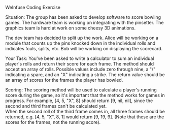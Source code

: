 WeInfuse Coding Exercise 
 
Situation: 
The group has been asked to develop software to score bowling games. 
The hardware team is working on integrating with the pinsetter. The graphics team is 
hard at work on some cheesy 3D animations. 
 
The dev team has decided to split up the work. Alice will be working on a module that 
counts up the pins knocked down in the individual rolls and indicates fouls, splits, etc. 
Bob will be working on displaying the scorecard. 
 
Your Task: 
You've been asked to write a calculator to sum an individual player's rolls 
and  return  their  score  for  each  frame.  The  method  should  accept  an  array  of  rolls. 
Possible  values  include  zero  through  nine,  a  "/"  indicating  a  spare,  and  an  "X" 
indicating a strike. The return value should be an array of scores for the frames the 
player has bowled. 
 
Scoring:
The scoring method will be used to calculate a player's running score during 
the game, so it's important that the method works for games in progress. For example, 
[4,  5,  "X",  8]  should  return  [9,  nil,  nil],  since  the  second  and  third  frames  can't  be 
calculated  yet.  
When  the  second  roll  of  the  third  frame  comes  in,  all  three  frames 
should be returned, e.g. [4, 5, "X", 8, 1] would return [9, 19,  9]. (Note that these are 
the scores for the frames, not the running score).